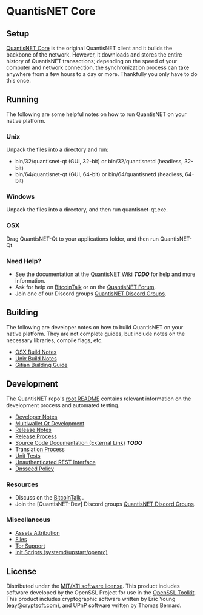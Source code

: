 QuantisNET Core
=====================

Setup
---------------------
[QuantisNET Core](http://QuantisNETcoin.com) is the original QuantisNET client and it builds the backbone of the network. However, it downloads and stores the entire history of QuantisNET transactions; depending on the speed of your computer and network connection, the synchronization process can take anywhere from a few hours to a day or more. Thankfully you only have to do this once.

Running
---------------------
The following are some helpful notes on how to run QuantisNET on your native platform.

### Unix

Unpack the files into a directory and run:

- bin/32/quantisnet-qt (GUI, 32-bit) or bin/32/quantisnetd (headless, 32-bit)
- bin/64/quantisnet-qt (GUI, 64-bit) or bin/64/quantisnetd (headless, 64-bit)

### Windows

Unpack the files into a directory, and then run quantisnet-qt.exe.

### OSX

Drag QuantisNET-Qt to your applications folder, and then run QuantisNET-Qt.

### Need Help?

* See the documentation at the [QuantisNET Wiki](https://en.bitcoin.it/wiki/Main_Page) ***TODO***
for help and more information.
* Ask for help on [BitcoinTalk](https://bitcointalk.org/index.php) or on the [QuantisNET Forum](http://QuantisNETcoin.com/).
* Join one of our Discord groups [QuantisNET Discord Groups](https://discord.gg/YcnvMqt).

Building
---------------------
The following are developer notes on how to build QuantisNET on your native platform. They are not complete guides, but include notes on the necessary libraries, compile flags, etc.

- [OSX Build Notes](build-osx.md)
- [Unix Build Notes](build-unix.md)
- [Gitian Building Guide](gitian-building.md)

Development
---------------------
The QuantisNET repo's [root README](https://github.com/eastcoastcrypto/QuantisNET/blob/master/README.md) contains relevant information on the development process and automated testing.

- [Developer Notes](developer-notes.md)
- [Multiwallet Qt Development](multiwallet-qt.md)
- [Release Notes](release-notes.md)
- [Release Process](release-process.md)
- [Source Code Documentation (External Link)](https://dev.visucore.com/bitcoin/doxygen/) ***TODO***
- [Translation Process](translation_process.md)
- [Unit Tests](unit-tests.md)
- [Unauthenticated REST Interface](REST-interface.md)
- [Dnsseed Policy](dnsseed-policy.md)

### Resources

* Discuss on the [BitcoinTalk](https://bitcointalk.org/index.php?topic=1262920.0) .
* Join the [QuantisNET-Dev] Discord groups [QuantisNET Discord Groups](https://discord.gg/YcnvMqt).

### Miscellaneous
- [Assets Attribution](assets-attribution.md)
- [Files](files.md)
- [Tor Support](tor.md)
- [Init Scripts (systemd/upstart/openrc)](init.md)

License
---------------------
Distributed under the [MIT/X11 software license](http://www.opensource.org/licenses/mit-license.php).
This product includes software developed by the OpenSSL Project for use in the [OpenSSL Toolkit](https://www.openssl.org/). This product includes
cryptographic software written by Eric Young ([eay@cryptsoft.com](mailto:eay@cryptsoft.com)), and UPnP software written by Thomas Bernard.
